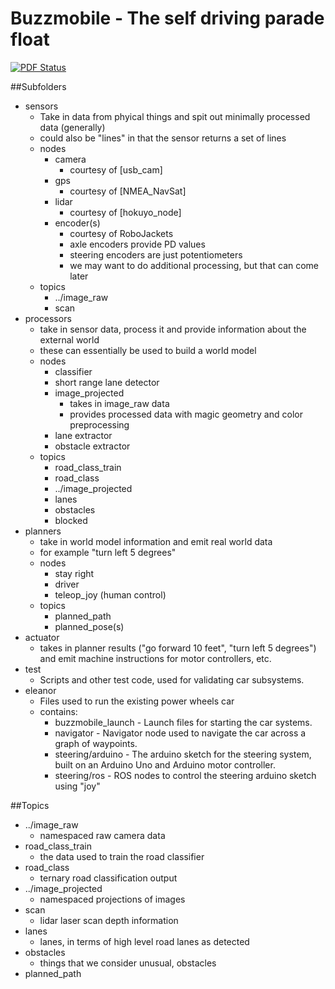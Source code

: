 Buzzmobile - The self driving parade float
================
[![PDF Status](https://www.sharelatex.com/github/repos/gtagency/buzzmobile/builds/latest/badge.svg)](https://www.sharelatex.com/github/repos/gtagency/buzzmobile/builds/latest/output.pdf)


##Subfolders
- sensors
  - Take in data from phyical things and spit out minimally processed data (generally)
  - could also be "lines" in that the sensor returns a set of lines
  - nodes
    - camera
      - courtesy of [usb_cam]
    - gps
      - courtesy of [NMEA_NavSat]
    - lidar
      - courtesy of [hokuyo_node]
    - encoder(s)
      - courtesy of RoboJackets
      - axle encoders provide PD values
      - steering encoders are just potentiometers
      - we may want to do additional processing, but that can come later
  - topics
    - ../image_raw
    - scan
- processors
  - take in sensor data, process it and provide information about the external world
  - these can essentially be used to build a world model
  - nodes
    - classifier
    - short range lane detector
    - image_projected
      - takes in image_raw data
      - provides processed data with magic geometry and color preprocessing
    - lane extractor
    - obstacle extractor
  - topics
    - road_class_train
    - road_class
    - ../image_projected
    - lanes
    - obstacles
    - blocked
- planners
  - take in world model information and emit real world data
  - for example "turn left 5 degrees"
  - nodes
    - stay right
    - driver
    - teleop_joy (human control)
  - topics
    - planned_path
    - planned_pose(s)
- actuator
  - takes in planner results ("go forward 10 feet", "turn left 5 degrees") and emit machine instructions for motor controllers, etc.
- test
  - Scripts and other test code, used for validating car subsystems.
- eleanor
  - Files used to run the existing power wheels car
  - contains:
    - buzzmobile_launch - Launch files for starting the car systems.
    - navigator - Navigator node used to navigate the car across a graph of waypoints.
    - steering/arduino - The arduino sketch for the steering system, built on an Arduino Uno and Arduino motor controller.
    - steering/ros - ROS nodes to control the steering arduino sketch using "joy"


##Topics
- ../image_raw
  - namespaced raw camera data
- road_class_train
  - the data used to train the road classifier
- road_class
  - ternary road classification output
- ../image_projected
  - namespaced projections of images
- scan
  - lidar laser scan depth information
- lanes
  - lanes, in terms of high level road lanes as detected
- obstacles
  - things that we consider unusual, obstacles
- planned_path
